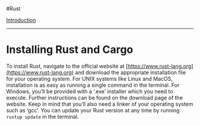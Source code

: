 
#Rust 

[Introduction](Rust.md#Introduction)

---
# Installing Rust and Cargo

To install Rust, navigate to the official website at [https://www.rust-lang.org](https://www.rust-lang.org) and download the appropriate installation file for your operating system. For UNIX systems like Linux and MacOS, installation is as easy as running a single command in the terminal. For Windows, you’ll be provided with a ‘.exe’ installer which you need to execute. Further instructions can be found on the download page of the website. Keep in mind that you’ll also need a linker of your operating system such as ‘gcc’. You can update your Rust version at any time by running `rustup update` in the terminal.